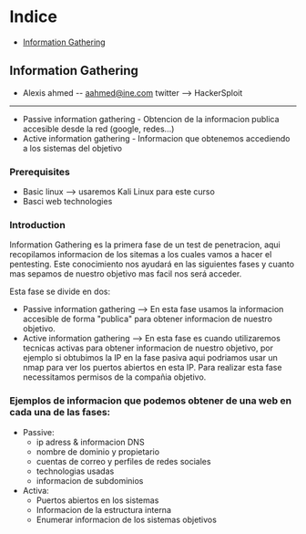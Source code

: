 # Indice

* [Information Gathering](#Information-Gathering)


## Information Gathering
- Alexis ahmed -- aahmed@ine.com twitter --> HackerSploit
----------------------------------------------------------

- Passive information gathering - Obtencion de la informacion publica accesible desde la red (google, redes...)
- Active information gathering - Informacion que obtenemos accediendo a los sistemas del objetivo

### Prerequisites

- Basic linux --> usaremos Kali Linux para este curso
- Basci web technologies

### Introduction

Information Gathering es la primera fase de un test de penetracion, aqui recopilamos informacion de los sitemas a los cuales vamos a hacer el pentesting.
Este conocimiento nos ayudará en las siguientes fases y cuanto mas sepamos de nuestro objetivo mas facil nos será acceder.

Esta fase se divide en dos:
- Passive information gathering --> En esta fase usamos la informacion accesible de forma "publica" para obtener informacion de nuestro objetivo.
- Active information gathering --> En esta fase es cuando utilizaremos tecnicas activas para obtener informacion de nuestro objetivo, por ejemplo si obtubimos la IP en la fase pasiva aqui podriamos usar un nmap para ver los puertos abiertos en esta IP. Para realizar esta fase necessitamos permisos de la compañia objetivo.

### Ejemplos de informacion que podemos obtener de una web en cada una de las fases:
- Passive:
    - ip adress & informacion DNS
    - nombre de dominio y propietario
    - cuentas de correo y perfiles de redes sociales
    - technologias usadas
    - informacion de subdominios
- Activa:
    - Puertos abiertos en los sistemas
    - Informacion de la estructura interna 
    - Enumerar informacion de los sistemas objetivos






